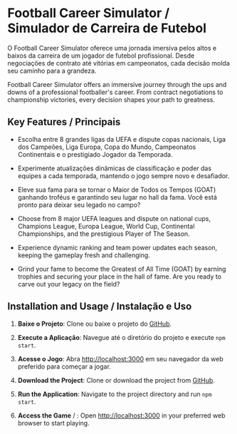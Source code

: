 # Football Career Simulator / Simulador de Carreira de Futebol

O Football Career Simulator oferece uma jornada imersiva pelos altos e baixos da carreira de um jogador de futebol profissional. Desde negociações de contrato até vitórias em campeonatos, cada decisão molda seu caminho para a grandeza.

Football Career Simulator offers an immersive journey through the ups and downs of a professional footballer's career. From contract negotiations to championship victories, every decision shapes your path to greatness. 

## Key Features / Principais

- Escolha entre 8 grandes ligas da UEFA e dispute copas nacionais, Liga dos Campeões, Liga Europa, Copa do Mundo, Campeonatos Continentais e o prestigiado Jogador da Temporada.
- Experimente atualizações dinâmicas de classificação e poder das equipes a cada temporada, mantendo o jogo sempre novo e desafiador.
- Eleve sua fama para se tornar o Maior de Todos os Tempos (GOAT) ganhando troféus e garantindo seu lugar no hall da fama.
Você está pronto para deixar seu legado no campo?

- Choose from 8 major UEFA leagues and dispute on national cups, Champions League, Europa League, World Cup, Continental Championships, and the prestigious Player of The Season.
- Experience dynamic ranking and team power updates each season, keeping the gameplay fresh and challenging.
- Grind your fame to become the Greatest of All Time (GOAT) by earning trophies and securing your place in the hall of fame.
Are you ready to carve out your legacy on the field? 

## Installation and Usage / Instalação e Uso

1. **Baixe o Projeto**: Clone ou baixe o projeto do [GitHub](https://github.com/TofuVoador/football-career).
2. **Execute a Aplicação**: Navegue até o diretório do projeto e execute `npm start`.
3. **Acesse o Jogo**: Abra [http://localhost:3000](http://localhost:3000) em seu navegador da web preferido para começar a jogar.

1. **Download the Project**: Clone or download the project from [GitHub](https://github.com/TofuVoador/football-career).
2. **Run the Application**: Navigate to the project directory and run `npm start`.
3. **Access the Game** / : Open [http://localhost:3000](http://localhost:3000) in your preferred web browser to start playing. 
